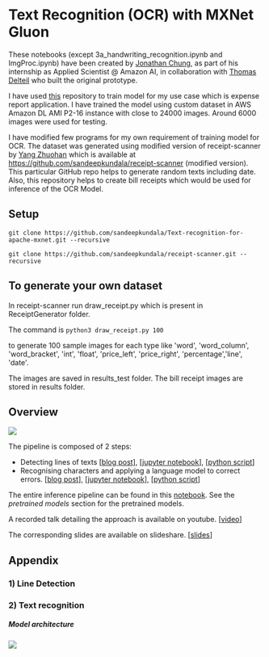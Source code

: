 # Text Recognition (OCR) with MXNet Gluon 

These notebooks (except 3a_handwriting_recognition.ipynb and ImgProc.ipynb) have been created by [Jonathan Chung](https://github.com/jonomon), as part of his internship as Applied Scientist @ Amazon AI, in collaboration with [Thomas Delteil](https://github.com/ThomasDelteil) who built the original prototype.

I have used [this](https://github.com/awslabs/handwritten-text-recognition-for-apache-mxnet.git) repository to train model for my use case which is expense report application. I have trained the model using custom dataset in AWS Amazon DL AMI P2-16 instance with close to 24000 images. Around 6000 images were used for testing.

I have modified few programs for my own requirement of training model for OCR. The dataset was generated using modified version of receipt-scanner by [Yang Zhuohan](https://github.com/billstark) which is available at https://github.com/sandeepkundala/receipt-scanner (modified version). This particular GitHub repo helps to generate random texts including date. Also, this repository helps to create bill receipts which would be used for inference of the OCR Model.

## Setup

`git clone https://github.com/sandeepkundala/Text-recognition-for-apache-mxnet.git --recursive`

`git clone https://github.com/sandeepkundala/receipt-scanner.git --recursive`

## To generate your own dataset

In receipt-scanner run draw_receipt.py which is present in ReceiptGenerator folder.

The command is `python3 draw_receipt.py 100` 

to generate 100 sample images for each type like 'word', 'word_column', 'word_bracket', 'int', 'float', 'price_left', 'price_right', 'percentage','line', 'date'. 

The images are saved in results_test folder. The bill receipt images are stored in results folder.

## Overview 

![](https://cdn-images-1.medium.com/max/1000/1*nJ-ePgwhOjOhFH3lJuSuFA.png)

The pipeline is composed of 2 steps:
- Detecting lines of texts [[blog post](https://medium.com/apache-mxnet/handwriting-ocr-line-segmentation-with-gluon-7af419f3a3d8)], [[jupyter notebook](https://github.com/awslabs/handwritten-text-recognition-for-apache-mxnet/blob/master/2_line_word_segmentation.ipynb)], [[python script](https://github.com/awslabs/handwritten-text-recognition-for-apache-mxnet/blob/master/word_and_line_segmentation.py)]
- Recognising characters and applying a language model to correct errors. [[blog post](https://medium.com/apache-mxnet/handwriting-ocr-handwriting-recognition-and-language-modeling-with-mxnet-gluon-4c7165788c67)], [[jupyter notebook](https://github.com/awslabs/handwritten-text-recognition-for-apache-mxnet/blob/master/3_handwriting_recognition.ipynb)], [[python script](https://github.com/awslabs/handwritten-text-recognition-for-apache-mxnet/blob/master/ocr/scripts/handwriting_line_recognition.py)]

The entire inference pipeline can be found in this [notebook](https://github.com/awslabs/handwritten-text-recognition-for-apache-mxnet/blob/master/0_handwriting_ocr.ipynb). See the *pretrained models* section for the pretrained models.

A recorded talk detailing the approach is available on youtube. [[video](https://www.youtube.com/watch?v=xDcOdif4lj0)]

The corresponding slides are available on slideshare. [[slides](https://www.slideshare.net/apachemxnet/ocr-with-mxnet-gluon)]

## Appendix

### 1) Line Detection


### 2) Text recognition

##### Model architecture

![](https://cdn-images-1.medium.com/max/800/1*JTbCUnKgAySN--zJqzqy0Q.png)



